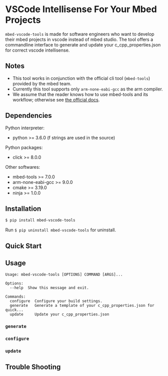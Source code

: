 
# VSCode Intellisense For Your Mbed Projects

`mbed-vscode-tools` is made for software engineers who want to develop their mbed projects in vscode instead of mbed studio.
The tool offers a commandline interface to generate and update your c_cpp_properties.json for correct vscode intellisense.

## Notes

* This tool works in conjunction with the official cli tool (`mbed-tools`) provided by the mbed team.
* Currently this tool supports only `arm-none-eabi-gcc` as the arm compiler.
* We assume that the reader knows how to use mbed-tools and its workflow; otherwise see [the official docs](https://os.mbed.com/docs/mbed-os/v6.15/build-tools/use.html). 

## Dependencies

Python interpreter:

* python >= 3.6.0 (f strings are used in the source)

Python packages:

* click >= 8.0.0

Other softwares:

* mbed-tools >= 7.0.0
* arm-none-eabi-gcc >= 9.0.0
* cmake >= 3.19.0
* ninja >= 1.0.0

## Installation

```bash
$ pip install mbed-vscode-tools
```

Run `$ pip uninstall mbed-vscode-tools` for uninstall.

## Quick Start

## Usage

```
Usage: mbed-vscode-tools [OPTIONS] COMMAND [ARGS]...

Options:
  --help  Show this message and exit.

Commands:
  configure  Configure your build settings.
  generate   Generate a template of your c_cpp_properties.json for quick...
  update     Update your c_cpp_properties.json
```

### `generate`
### `configure`
### `update`

## Trouble Shooting
